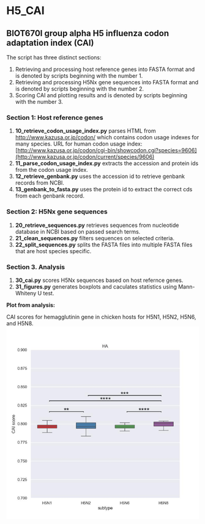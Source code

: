 # H5_CAI
## BIOT670I group alpha H5 influenza codon adaptation index (CAI)

The script has three distinct sections:

1. Retrieving and processing host reference genes into FASTA format and is denoted by scripts beginning with the number 1.
2. Retrieving and processing H5Nx gene sequences into FASTA format and is denoted by scripts beginning with the number 2.
3. Scoring CAI and plotting results  and is denoted by scripts beginning with the number 3.

### Section 1: Host reference genes
1. **10_retrieve_codon_usage_index.py** parses HTML from http://www.kazusa.or.jp/codon/ which contains codon usage indexes for many species. 
URL for human codon usage index: [http://www.kazusa.or.jp/codon/cgi-bin/showcodon.cgi?species=9606](http://www.kazusa.or.jp/codon/current/species/9606)
2. **11_parse_codon_usage_index.py** extracts the accession and protein ids from the codon usage index.
3. **12_retrieve_genbank.py** uses the accession id to retrieve genbank records from NCBI.
4. **13_genbank_to_fasta.py** uses the protein id to extract the correct cds from each genbank record.

### Section 2: H5Nx gene sequences
1. **20_retrieve_sequences.py** retrieves sequences from nucleotide database in NCBI based on passed search terms.
2. **21_clean_sequences.py** filters sequences on selected criteria.
3. **22_split_sequences.py** splits the FASTA files into multiple FASTA files that are host species specific.

### Section 3. Analysis
1. **30_cai.py** scores H5Nx sequences based on host refernce genes.
2. **31_figures.py** generates boxplots and caculates statistics using Mann-Whiteny U test.

**Plot from analysis:**

CAI scores for hemagglutinin gene in chicken hosts for H5N1, H5N2, H5N6, and H5N8.
![alt text](https://github.com/cdonel/H5_CAI/blob/main/readme_images/chicken_HA.jpeg)
